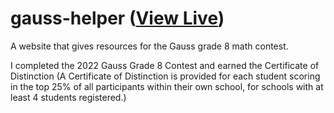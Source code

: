 # gauss-helper ([View Live](https://eesazahed.github.io/gauss-helper/))
A website that gives resources for the Gauss grade 8 math contest.

I completed the 2022 Gauss Grade 8 Contest and earned the Certificate of Distinction (A Certificate of Distinction is provided for each student scoring in the top 25% of all participants within their own school, for schools with at least 4 students registered.)
